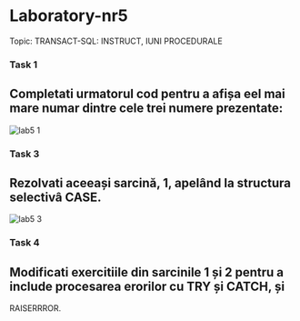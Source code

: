 
# Laboratory-nr5

Topic:  TRANSACT-SQL: INSTRUCT, IUNI PROCEDURALE

### Task 1
## Completati urmatorul cod pentru a afișa eel mai mare numar dintre cele trei numere prezentate:
![lab5 1](https://user-images.githubusercontent.com/43128425/47621466-11824380-db01-11e8-9505-59a3e809c8c5.PNG)

### Task 3
## Rezolvati aceeași sarcină, 1, apelând la structura selectivâ CASE.
![lab5 3](https://user-images.githubusercontent.com/43128425/47632477-df99cd00-db52-11e8-9f79-7c591d05049d.PNG)

### Task 4

## Modificati exercitiile din sarcinile 1 și 2 pentru a include procesarea erorilor cu TRY și CATCH, și
RAISERRROR.
